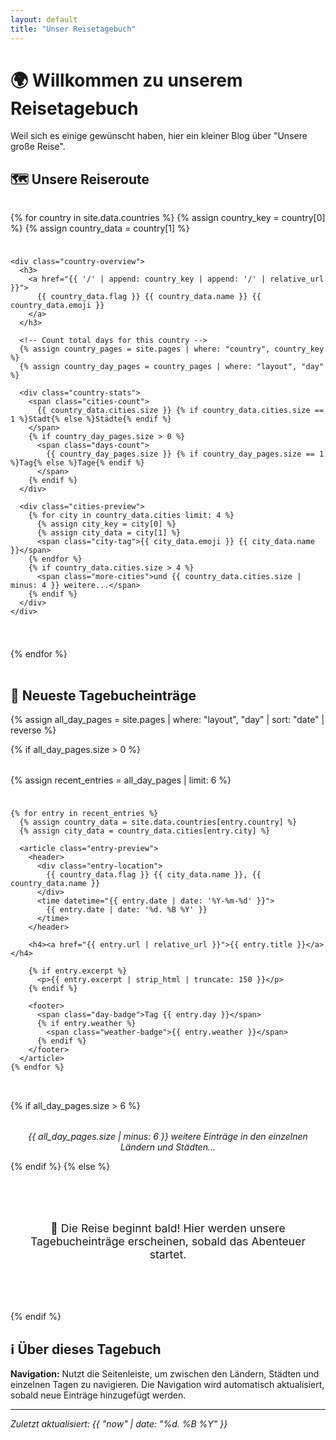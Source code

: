 ```yaml
---
layout: default
title: "Unser Reisetagebuch"
---
```


# 🌍 Willkommen zu unserem Reisetagebuch

Weil sich es einige gewünscht haben, hier ein kleiner Blog über "Unsere große Reise".

## 🗺️ Unsere Reiseroute

<div class="countries-overview">
  {% for country in site.data.countries %}
    {% assign country_key = country[0] %}
    {% assign country_data = country[1] %}
    
    <div class="country-overview">
      <h3>
        <a href="{{ '/' | append: country_key | append: '/' | relative_url }}">
          {{ country_data.flag }} {{ country_data.name }} {{ country_data.emoji }}
        </a>
      </h3>
      
      <!-- Count total days for this country -->
      {% assign country_pages = site.pages | where: "country", country_key %}
      {% assign country_day_pages = country_pages | where: "layout", "day" %}
      
      <div class="country-stats">
        <span class="cities-count">
          {{ country_data.cities.size }} {% if country_data.cities.size == 1 %}Stadt{% else %}Städte{% endif %}
        </span>
        {% if country_day_pages.size > 0 %}
          <span class="days-count">
            {{ country_day_pages.size }} {% if country_day_pages.size == 1 %}Tag{% else %}Tage{% endif %}
          </span>
        {% endif %}
      </div>
      
      <div class="cities-preview">
        {% for city in country_data.cities limit: 4 %}
          {% assign city_key = city[0] %}
          {% assign city_data = city[1] %}
          <span class="city-tag">{{ city_data.emoji }} {{ city_data.name }}</span>
        {% endfor %}
        {% if country_data.cities.size > 4 %}
          <span class="more-cities">und {{ country_data.cities.size | minus: 4 }} weitere...</span>
        {% endif %}
      </div>
    </div>
  {% endfor %}
</div>

## 📖 Neueste Tagebucheinträge

{% assign all_day_pages = site.pages | where: "layout", "day" | sort: "date" | reverse %}

{% if all_day_pages.size > 0 %}

  <div class="recent-entries">
    {% assign recent_entries = all_day_pages | limit: 6 %}
    
    {% for entry in recent_entries %}
      {% assign country_data = site.data.countries[entry.country] %}
      {% assign city_data = country_data.cities[entry.city] %}
      
      <article class="entry-preview">
        <header>
          <div class="entry-location">
            {{ country_data.flag }} {{ city_data.name }}, {{ country_data.name }}
          </div>
          <time datetime="{{ entry.date | date: '%Y-%m-%d' }}">
            {{ entry.date | date: '%d. %B %Y' }}
          </time>
        </header>
        
        <h4><a href="{{ entry.url | relative_url }}">{{ entry.title }}</a></h4>
        
        {% if entry.excerpt %}
          <p>{{ entry.excerpt | strip_html | truncate: 150 }}</p>
        {% endif %}
        
        <footer>
          <span class="day-badge">Tag {{ entry.day }}</span>
          {% if entry.weather %}
            <span class="weather-badge">{{ entry.weather }}</span>
          {% endif %}
        </footer>
      </article>
    {% endfor %}
  </div>
  
  {% if all_day_pages.size > 6 %}
    <div class="view-all">
      <p><em>{{ all_day_pages.size | minus: 6 }} weitere Einträge in den einzelnen Ländern und Städten...</em></p>
    </div>
  {% endif %}
{% else %}
  <div class="no-entries">
    <p>🚀 Die Reise beginnt bald! Hier werden unsere Tagebucheinträge erscheinen, sobald das Abenteuer startet.</p>
  </div>
{% endif %}

## ℹ️ Über dieses Tagebuch

**Navigation:** Nutzt die Seitenleiste, um zwischen den Ländern, Städten und einzelnen Tagen zu navigieren. Die Navigation wird automatisch aktualisiert, sobald neue Einträge hinzugefügt werden.

---

_Zuletzt aktualisiert: {{ "now" | date: "%d. %B %Y" }}_

<style>
.countries-overview {
  display: grid;
  grid-template-columns: repeat(auto-fit, minmax(250px, 1fr));
  gap: 1.5rem;
  margin: 2rem 0;
}

.country-overview {
  background: white;
  border: 1px solid var(--border-color);
  border-radius: 8px;
  padding: 1.5rem;
  box-shadow: var(--shadow);
  
  h3 {
    margin-top: 0;
    margin-bottom: 1rem;
    
    a {
      text-decoration: none;
      color: var(--primary-color);
      
      &:hover {
        text-decoration: underline;
      }
    }
  }
  
  .country-stats {
    display: flex;
    gap: 1rem;
    margin-bottom: 1rem;
    font-size: 0.9rem;
    
    span {
      background-color: var(--sidebar-bg);
      padding: 0.25rem 0.75rem;
      border-radius: 15px;
      color: var(--text-color);
      font-weight: 500;
    }
  }
  
  .cities-preview {
    display: flex;
    flex-wrap: wrap;
    gap: 0.5rem;
    
    .city-tag {
      font-size: 0.8rem;
      background-color: var(--secondary-color);
      color: white;
      padding: 0.25rem 0.5rem;
      border-radius: 12px;
    }
    
    .more-cities {
      font-size: 0.8rem;
      color: var(--text-light);
      font-style: italic;
    }
  }
}

.recent-entries {
  display: grid;
  grid-template-columns: repeat(auto-fit, minmax(300px, 1fr));
  gap: 1.5rem;
  margin: 2rem 0;
}

.entry-preview {
  background: white;
  border: 1px solid var(--border-color);
  border-radius: 8px;
  padding: 1.5rem;
  box-shadow: var(--shadow);
  transition: transform 0.2s ease, box-shadow 0.2s ease;
  
  &:hover {
    transform: translateY(-2px);
    box-shadow: 0 4px 12px rgba(0, 0, 0, 0.15);
  }
  
  header {
    display: flex;
    justify-content: space-between;
    align-items: start;
    margin-bottom: 0.75rem;
    
    .entry-location {
      font-size: 0.9rem;
      color: var(--primary-color);
      font-weight: 500;
    }
    
    time {
      font-size: 0.8rem;
      color: var(--text-light);
    }
  }
  
  h4 {
    margin: 0 0 0.75rem 0;
    
    a {
      text-decoration: none;
      color: var(--text-color);
      
      &:hover {
        color: var(--primary-color);
      }
    }
  }
  
  p {
    color: var(--text-light);
    margin-bottom: 1rem;
    line-height: 1.5;
  }
  
  footer {
    display: flex;
    gap: 0.5rem;
    
    .day-badge,
    .weather-badge {
      font-size: 0.75rem;
      padding: 0.25rem 0.5rem;
      border-radius: 12px;
      font-weight: 500;
    }
    
    .day-badge {
      background-color: var(--primary-color);
      color: white;
    }
    
    .weather-badge {
      background-color: var(--accent-color);
      color: white;
    }
  }
}

.view-all {
  text-align: center;
  margin-top: 2rem;
  
  p {
    color: var(--text-light);
  }
}

.no-entries {
  text-align: center;
  padding: 3rem 1rem;
  background: var(--sidebar-bg);
  border-radius: 8px;
  margin: 2rem 0;
  
  p {
    font-size: 1.1rem;
    color: var(--text-light);
    margin: 0;
  }
}

@media (max-width: 768px) {
  .countries-overview,
  .recent-entries {
    grid-template-columns: 1fr;
  }
  
  .country-overview,
  .entry-preview {
    padding: 1rem;
  }
  
  .entry-preview header {
    flex-direction: column;
    align-items: start;
    gap: 0.25rem;
  }
}
</style>
